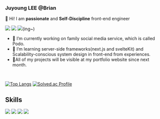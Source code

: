 <!-- ![header](https://capsule-render.vercel.app/api?type=waving&fontColor=000000&color=&height=200&section=header&text=Juyoung_Lee&fontSize=60) -->

### Juyoung LEE @Brian
👋 Hi! I am **passionate** and **Self-Discipline** front-end engineer


<a href="mailto:hys83751952@gmail.com" target="_blank"><img src="https://img.shields.io/badge/Gmail-red?style=flat&logo=Gmail&logoColor=white"/></a>
<a href="https://velog.io/@sharphand1" target="_blank"><img src="https://img.shields.io/badge/Tech%20Blog-11B48A?style=flat-square&logo=Vimeo&logoColor=white"/></a>
<a href="https://www.juyoungdev.com/" target="_blank"><img src="https://img.shields.io/badge/portfolio-black?style=flat&logo=Next.js&logoColor=white"/></a>(ing~)

- 🔭 I’m currently working on family social media service, which is called Podo.
- 🌱 I’m learning server-side frameworks(next.js and svelteKit) and Scalability-conscious system design in front-end from experiences.
- 👯All of my projects will be visible at my portfolio website since next month.
</br>

[![Top Langs](https://github-readme-stats.vercel.app/api/top-langs/?username=CodyMan0&layout=compact)](https://github.com/anuraghazra/github-readme-stats)
[![Solved.ac Profile](http://mazassumnida.wtf/api/generate_badge?boj=hys83751952)](https://solved.ac/hys83751952)



## Skills
<div>
  <img src="https://img.shields.io/badge/JavaScript-F7DF1E?style=for-the-badge&logo=JavaScript&logoColor=white"/>
  <img src="https://img.shields.io/badge/TypeScript-007ACC?style=for-the-badge&logo=typescript&logoColor=white"/>
  <img src="https://img.shields.io/badge/React-61DAFB?style=for-the-badge&logo=React&logoColor=white"/>
  <img src="https://img.shields.io/badge/styled--components-DB7093?style=for-the-badge&logo=styled-components&logoColor=white"/>

<!--
**CodyMan0/CodyMan0** is a ✨ _special_ ✨ repository because its `README.md` (this file) appears on your GitHub profile.
#### 🧐 I'm interested in...


- 🔭 I’m currently working on ...
- 👯 I’m looking to collaborate on ...
- 🤔 I’m looking for help with ...
- 💬 Ask me about ...
- 📫 How to reach me: ...
- 😄 Pronouns: ...
- ⚡ Fun fact: ...
-->
